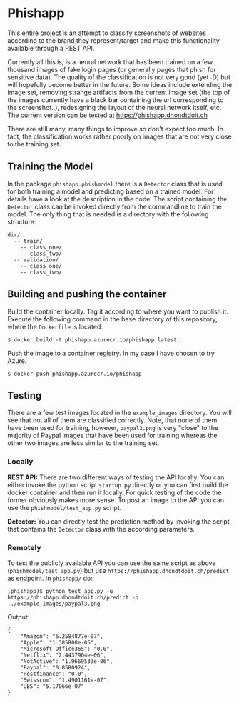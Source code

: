 # Phishapp

This entire project is an attempt to classify screenshots of websites according to the brand they
represent/target and make this functionality available through a REST API. 

Currently all this is, is a neural network that has been trained on a few thousand
images of fake login pages (or generally pages that phish for sensitive data). The quality of the
classification is not very good (yet :D) but will hopefully become better in the future. Some ideas
include extending the image set, removing strange artifacts from the current image set (the top of
the images currently have a black bar containing the url corresponding to the screenshot..),
redesigning the layout of the neural network itself, etc. The current version can be tested at
https://phishapp.dhondtdoit.ch 

There are still many, many things to improve so don't expect too much. In fact, the classification
works rather poorly on images that are not very close to the training set.

## Training the Model

In the package `phishapp.phishmodel` there is a `Detector` class that is used for both training
a model and predicting based on a trained model. For details have a look at the description in
the code. The script containing the `Detector` class can be invoked directly from the commandline
to train the model. The only thing that is needed is a directory with the following structure:
```
dir/
  -- train/
    -- class_one/
    -- class_two/
  -- validation/
    -- class_one/
    -- class_two/
```


## Building and pushing the container
Build the container locally. Tag it according to where you want to publish it. Execute
the following command in the base directory of this repository, where the `Dockerfile` is
located.
```
$ docker build -t phishapp.azurecr.io/phishapp:latest .
```
Push the image to a container registry. In my case I have chosen to try Azure.
```
$ docker push phishapp.azurecr.io/phishapp
```

## Testing
There are a few test images located in the `example_images` directory. You will see that not all
of them are classified correctly. Note, that none of them have been used for training, however, 
`paypal3.png` is very "close" to the majority of Paypal images that have been used for training
whereas the other two images are less similar to the training set.
### Locally
**REST API:**
There are two different ways of testing the API locally. You can either invoke the python script
`startup.py` directly or you can first build the docker container and then run it locally. For
quick testing of the code the former obviously makes more sense. To post an image to the API
you can use the `phishmodel/test_app.py` script.

**Detector:**
You can directly test the prediction method by invoking the script that contains the `Detector`
class with the according parameters.

### Remotely
To test the publicly available API you can use the same script as above (`phishmodel/test_app.py`)
but use `https://phishapp.dhondtdoit.ch/predict` as endpoint. In `phishapp/` do:
```
(phishapp)$ python test_app.py -u https://phishapp.dhondtdoit.ch/predict -p ../example_images/paypal3.png
```
Output:
```
{
    "Amazon": "6.2584877e-07",
    "Apple": "1.385808e-05",
    "Microsoft Office365": "0.0",
    "Netflix": "2.4437904e-06",
    "NotActive": "1.9669533e-06",
    "Paypal": "0.8580924",
    "Postfinance": "0.0",
    "Swisscom": "1.4901161e-07",
    "UBS": "5.17066e-07"
}
```

